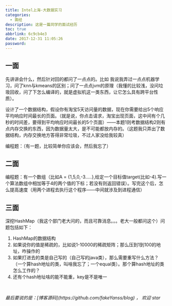 ```yaml
---
title: Intel上海-大数据实习
categories:
  - 面经
description: 这是一篇同学的面试经历
toc: true
abbrlink: 6c9cb4e3
date: 2017-12-31 11:05:26
password:
---
```


## 一面

先讲讲会什么，然后针对回的都问了一点点的。比如 我说我弄过一点点机器学习，问了knn与kmeans的区别；问了一点点jvm的原理（我懂的比较浅，没问垃圾回收，问了下怎么编译的，就是虚拟机这一类东西，让它怎么具有跨平台性质）。

设计了一个数据结构，假设你有淘宝5天访问量的数据，现在你需要给出5个响应平均响应时间最长的页面。（就是说，你点击请求，淘宝出现页面，这中间有个几秒的时间差，要得到平均响应时间最长的5个页面）——本题1则考数据结构2则有点内存交换的东西，因为数据量太大，是不可能都放内存的。（这题我只弄出了数据结构，内存交换地方答得非常垃圾，不过人家没给我较真）

编程题：（有一题，比较简单你应该会，然后我忘了）

## 二面

编程题：有一个数组（比如A = {1,5,0,-3…..},给定一个目标值target(比如-4).写一个算法数组中相加等于4的两个值的下标；若没有则返回错误）。写完这个后，怎么提高速度（用两个进程去执行这个程序——中间就涉及到进程通信）

## 三面

深挖HashMap（我这个部门老大问的，而且可靠消息。。。老大一般都问这个）问题包括如下：

1. HashMap的数据结构
2. 如果说你的值是稀疏的，比如说1-10000的稀疏矩阵；那么压到1到100的地址，咋操作的
3. 如果打进去的类是自己写的（自己写的java类），那么需要重写什么方法？（一个算hash地址的类，叫啥我忘了；一个equal类）。那个算hash地址的类怎么工作的？
4. 还有个hash地址啥的能不能重，key是不是唯一

<br>

<p id="div-border-top-green"><i>最后要说的是：[博客源码](https://github.com/fakeYanss/blog) ， 欢迎 star</i></p>